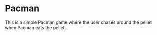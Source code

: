 # Pacman

This is a simple Pacman game where the user chases around the pellet when Pacman eats the pellet.
